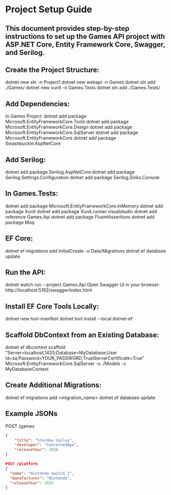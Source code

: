 # Project Setup Guide

## This document provides step-by-step instructions to set up the Games API project with ASP.NET Core, Entity Framework Core, Swagger, and Serilog.

## Create the Project Structure:
dotnet new sln -n Project1
dotnet new webapi -n Games
dotnet sln add ./Games/
dotnet new xunit -n Games.Tests
dotnet sln add ./Games.Tests/

## Add Dependencies:
In Games Project:
dotnet add package Microsoft.EntityFrameworkCore.Tools
dotnet add package Microsoft.EntityFrameworkCore.Design
dotnet add package Microsoft.EntityFrameworkCore.SqlServer
dotnet add package Microsoft.EntityFrameworkCore
dotnet add package Swashbuckle.AspNetCore

## Add Serilog:
dotnet add package Serilog.AspNetCore
dotnet add package Serilog.Settings.Configuration
dotnet add package Serilog.Sinks.Console

## In Games.Tests:
dotnet add package Microsoft.EntityFrameworkCore.InMemory
dotnet add package Xunit
dotnet add package Xunit.runner.visualstudio
dotnet add reference Games.Api
dotnet add package FluentAssertions
dotnet add package Moq

## EF Core:
dotnet ef migrations add InitialCreate -o Data/Migrations
dotnet ef database update

## Run the API:
dotnet watch run --project Games.Api
Open Swagger UI in your browser: http://localhost:5182/swagger/index.html

## Install EF Core Tools Locally:
dotnet new tool-manifest
dotnet tool install --local dotnet-ef

## Scaffold DbContext from an Existing Database:
dotnet ef dbcontext scaffold "Server=localhost,1433;Database=MyDatabase;User Id=sa;Password=YOUR_PASSWORD;TrustServerCertificate=True" Microsoft.EntityFrameworkCore.SqlServer -o ./Models -c MyDatabaseContext

## Create Additional Migrations:
dotnet ef migrations add <migration_name>
dotnet ef database update

## Example JSONs
POST /games
```json
{
    "title": "Stardew Valley",
    "developer": "ConcernedApe",
    "releaseYear": 2016
}
```
```json
POST /platform
{
  "name": "Nintendo Switch 2",
  "manufacturer": "Nintendo",
  "releaseYear": 2025
}
```